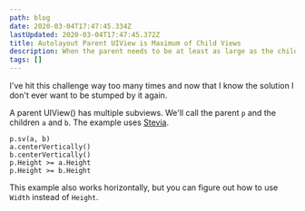 ```yaml
---
path: blog
date: 2020-03-04T17:47:45.334Z
lastUpdated: 2020-03-04T17:47:45.372Z
title: Autolayout Parent UIView is Maximum of Child Views
description: When the parent needs to be at least as large as the children, how do you setup the views
tags: []
---
```

I've hit this challenge way too many times and now that I know the solution I don't ever want to be stumped by it again.

A parent UIView() has multiple subviews. We'll call the parent `p` and the children `a` and `b`. The example uses [Stevia](https://github.com/freshOS/Stevia).

```
p.sv(a, b)
a.centerVertically()
b.centerVertically()
p.Height >= a.Height
p.Height >= b.Height
```

This example also works horizontally, but you can figure out how to use `Width` instead of `Height`.
